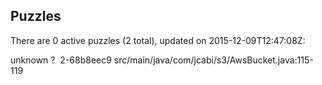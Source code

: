 ## Puzzles

There are 0 active puzzles (2 total), updated on 2015-12-09T12:47:08Z:

unknown ?
&nbsp;2-68b8eec9 src/main/java/com/jcabi/s3/AwsBucket.java:115-119
